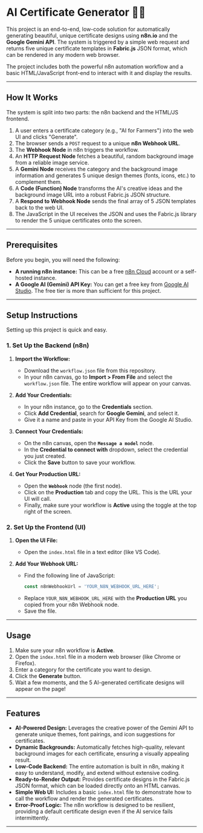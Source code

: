 # AI Certificate Generator 🤖🎨

This project is an end-to-end, low-code solution for automatically generating beautiful, unique certificate designs using **n8n.io** and the **Google Gemini API**. The system is triggered by a simple web request and returns five unique certificate templates in **Fabric.js** JSON format, which can be rendered in any modern web browser.

The project includes both the powerful n8n automation workflow and a basic HTML/JavaScript front-end to interact with it and display the results.

---

## How It Works

The system is split into two parts: the n8n backend and the HTML/JS frontend.

1.  A user enters a certificate category (e.g., "AI for Farmers") into the web UI and clicks "Generate".
2.  The browser sends a `POST` request to a unique **n8n Webhook URL**.
3.  The **Webhook Node** in n8n triggers the workflow.
4.  An **HTTP Request Node** fetches a beautiful, random background image from a reliable image service.
5.  A **Gemini Node** receives the category and the background image information and generates 5 unique design themes (fonts, icons, etc.) to complement them.
6.  A **Code (Function) Node** transforms the AI's creative ideas and the background image URL into a robust Fabric.js JSON structure.
7.  A **Respond to Webhook Node** sends the final array of 5 JSON templates back to the web UI.
8.  The JavaScript in the UI receives the JSON and uses the Fabric.js library to render the 5 unique certificates onto the screen.

---

## Prerequisites

Before you begin, you will need the following:

* **A running n8n instance:** This can be a free [n8n Cloud](https://n8n.cloud/) account or a self-hosted instance.
* **A Google AI (Gemini) API Key:** You can get a free key from [Google AI Studio](https://aistudio.google.com/). The free tier is more than sufficient for this project.

---

## Setup Instructions

Setting up this project is quick and easy.

### 1. Set Up the Backend (n8n)

1.  **Import the Workflow:**
    * Download the `workflow.json` file from this repository.
    * In your n8n canvas, go to **Import > From File** and select the `workflow.json` file. The entire workflow will appear on your canvas.

2.  **Add Your Credentials:**
    * In your n8n instance, go to the **Credentials** section.
    * Click **Add Credential**, search for **Google Gemini**, and select it.
    * Give it a name and paste in your API Key from the Google AI Studio.

3.  **Connect Your Credentials:**
    * On the n8n canvas, open the **`Message a model`** node.
    * In the **Credential to connect with** dropdown, select the credential you just created.
    * Click the **Save** button to save your workflow.

4.  **Get Your Production URL:**
    * Open the **`Webhook`** node (the first node).
    * Click on the **Production** tab and copy the URL. This is the URL your UI will call.
    * Finally, make sure your workflow is **Active** using the toggle at the top right of the screen.

### 2. Set Up the Frontend (UI)

1.  **Open the UI File:**
    * Open the `index.html` file in a text editor (like VS Code).

2.  **Add Your Webhook URL:**
    * Find the following line of JavaScript:
        ```javascript
        const n8nWebhookUrl = 'YOUR_N8N_WEBHOOK_URL_HERE';
        ```
    * Replace `YOUR_N8N_WEBHOOK_URL_HERE` with the **Production URL** you copied from your n8n Webhook node.
    * Save the file.

---

## Usage

1.  Make sure your n8n workflow is **Active**.
2.  Open the `index.html` file in a modern web browser (like Chrome or Firefox).
3.  Enter a category for the certificate you want to design.
4.  Click the **Generate** button.
5.  Wait a few moments, and the 5 AI-generated certificate designs will appear on the page!

---

## Features

* **AI-Powered Design:** Leverages the creative power of the Gemini API to generate unique themes, font pairings, and icon suggestions for certificates.
* **Dynamic Backgrounds:** Automatically fetches high-quality, relevant background images for each certificate, ensuring a visually appealing result.
* **Low-Code Backend:** The entire automation is built in n8n, making it easy to understand, modify, and extend without extensive coding.
* **Ready-to-Render Output:** Provides certificate designs in the Fabric.js JSON format, which can be loaded directly onto an HTML canvas.
* **Simple Web UI:** Includes a basic `index.html` file to demonstrate how to call the workflow and render the generated certificates.
* **Error-Proof Logic:** The n8n workflow is designed to be resilient, providing a default certificate design even if the AI service fails intermittently.

---
